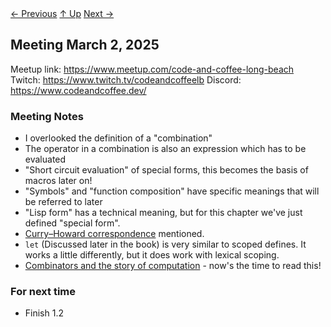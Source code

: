 <div class="nav">
    <span class="activenav"><a href="02-23-2025.html">← Previous</a></span>
    <span class="activenav"><a href="../index.html">↑ Up</a></span>
    <span class="activenav"><a href="03-09-2025.html">Next →</a></span>
</div>

## Meeting March 2, 2025

Meetup link: https://www.meetup.com/code-and-coffee-long-beach
Twitch: https://www.twitch.tv/codeandcoffeelb
Discord: https://www.codeandcoffee.dev/

### Meeting Notes
- I overlooked the definition of a "combination" 
- The operator in a combination is also an expression which has to be evaluated
- "Short circuit evaluation" of special forms, this becomes the basis of macros later on!
- "Symbols" and "function composition" have specific meanings that will be referred to later
- "Lisp form" has a technical meaning, but for this chapter we've just defined "special form". 
- [Curry–Howard correspondence](https://en.wikipedia.org/wiki/Curry%E2%80%93Howard_correspondence) mentioned.
- `let` (Discussed later in the book) is very similar to scoped defines. It works a little differently, but it does work with lexical scoping.
- [Combinators and the story of computation](https://writings.stephenwolfram.com/2020/12/combinators-and-the-story-of-computation/) - now's the time to read this!

### For next time
- Finish 1.2
